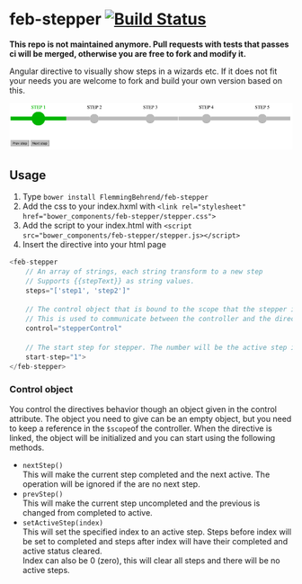 # feb-stepper [![Build Status](https://travis-ci.org/FlemmingBehrend/feb-stepper.svg)](https://travis-ci.org/FlemmingBehrend/feb-stepper)

**This repo is not maintained anymore. Pull requests with tests that passes ci will be merged, otherwise you are free to fork and modify it.**

Angular directive to visually show steps in a wizards etc. If it does not fit your needs you are welcome to fork and build your own version based on this.

![](stepper.gif)


## Usage
1. Type `bower install FlemmingBehrend/feb-stepper`
2. Add the css to your index.hxml with `<link rel="stylesheet" href="bower_components/feb-stepper/stepper.css">`
3. Add the script to your index.html with `<script src="bower_components/feb-stepper/stepper.js></script>`
4. Insert the directive into your html page  
```javascript
<feb-stepper 
    // An array of strings, each string transform to a new step
    // Supports {{stepText}} as string values.
    steps="['step1', 'step2']" 
    
    // The control object that is bound to the scope that the stepper is added
    // This is used to communicate between the controller and the directive (two ways)
    control="stepperControl"
    
    // The start step for stepper. The number will be the active step in the array of steps
    start-step="1">
</feb-stepper>
```
### Control object
You control the directives behavior though an object given in the control attribute. The object you need to give can be an empty object, but you need to keep a reference in the `$scope`of the controller. When the directive is linked, the object will be initialized and you can start using the following methods.  

* `nextStep()`  
This will make the current step completed and the next active. The operation will be ignored if the are no next step.
* `prevStep()`  
This will make the current step uncompleted and the previous is changed from completed to active.
* `setActiveStep(index)`  
This will set the specified index to an active step. Steps before index will be set to completed and steps after index will have their completed and active status cleared.  
Index can also be 0 (zero), this will clear all steps and there will be no active steps.
